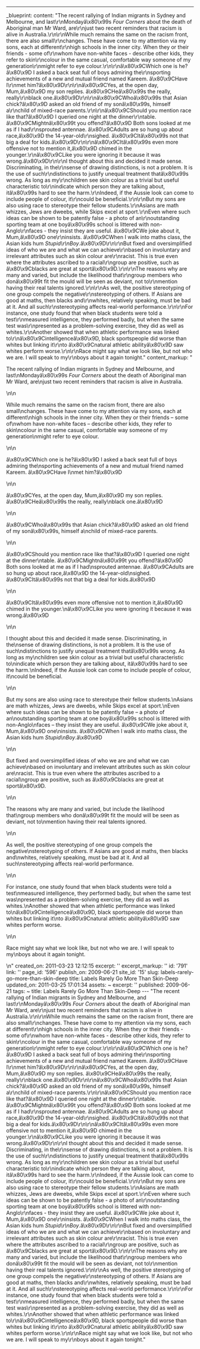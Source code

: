 ---
_blueprint:
  content: "The recent rallying of Indian migrants in Sydney and Melbourne, and last\r\nMondayâ\x80\x99s
    *Four Corners* about the death of Aboriginal man Mr Ward, are\r\njust two recent
    reminders that racism is alive in Australia.\r\n\r\nWhile much remains the same
    on the racism front, there are also small\r\nchanges. These have come to my attention
    via my sons, each at different\r\nhigh schools in the inner city. When they or
    their friends - some of\r\nwhom have non-white faces - describe other kids, they
    refer to skin\r\ncolour in the same casual, comfortable way someone of my generation\r\nmight
    refer to eye colour.\r\n\r\nâ\x80\x9CWhich one is he?â\x80\x9D I asked a back
    seat full of boys admiring the\r\nsporting achievements of a new and mutual friend
    named Kareem. â\x80\x9CHave I\r\nmet him?â\x80\x9D\r\n\r\nâ\x80\x9CYes, at the
    open day, Mum,â\x80\x9D my son replies. â\x80\x9CHeâ\x80\x99s the really, really\r\nblack
    one.â\x80\x9D\r\n\r\nâ\x80\x9CWhoâ\x80\x99s that Asian chick?â\x80\x9D asked an
    old friend of my sonâ\x80\x99s, himself a\r\nchild of mixed-race parents.\r\n\r\nâ\x80\x9CShould
    you mention race like that?â\x80\x9D I queried one night at the dinner\r\ntable.
    â\x80\x9CMightnâ\x80\x99t you offend?â\x80\x9D Both sons looked at me as if I
    had\r\nsprouted antennae. â\x80\x9CAdults are so hung up about race,â\x80\x9D
    the 14-year-old\r\nsighed. â\x80\x9CItâ\x80\x99s not that big a deal for kids.â\x80\x9D\r\n\r\nâ\x80\x9CItâ\x80\x99s
    even more offensive not to mention it,â\x80\x9D chimed in the younger.\r\nâ\x80\x9CLike
    you were ignoring it because it was wrong.â\x80\x9D\r\n\r\nI thought about this
    and decided it made sense. Discriminating, in the\r\nsense of drawing distinctions,
    is not a problem. It is the use of such\r\ndistinctions to justify unequal treatment
    thatâ\x80\x99s wrong. As long as my\r\nchildren see skin colour as a trivial but
    useful characteristic to\r\nindicate which person they are talking about, itâ\x80\x99s
    hard to see the harm.\r\nIndeed, if the Aussie look can come to include people
    of colour, it\r\ncould be beneficial.\r\n\r\nBut my sons are also using race to
    stereotype their fellow students.\r\nAsians are math whizzes, Jews are dweebs,
    while Skips excel at sport.\r\nEven where such ideas can be shown to be patently
    false - a photo of an\r\noutstanding sporting team at one boyâ\x80\x99s school
    is littered with non-Anglo\r\nfaces - they insist they are useful. â\x80\x9CWe
    joke about it, Mum,â\x80\x9D one\r\ninsists. â\x80\x9CWhen I walk into maths class,
    the Asian kids hum *Stupid\r\nBoy*.â\x80\x9D\r\n\r\nBut fixed and oversimplified
    ideas of who we are and what we can achieve\r\nbased on involuntary and irrelevant
    attributes such as skin colour are\r\nracist. This is true even where the attributes
    ascribed to a racial\r\ngroup are positive, such as â\x80\x9Cblacks are great
    at sportâ\x80\x9D.\r\n\r\nThe reasons why are many and varied, but include the
    likelihood that\r\ngroup members who donâ\x80\x99t fit the mould will be seen
    as deviant, not to\r\nmention having their real talents ignored.\r\n\r\nAs well,
    the positive stereotyping of one group compels the negative\r\nstereotyping of
    others. If Asians are good at maths, then blacks and\r\nwhites, relatively speaking,
    must be bad at it. And all such\r\nstereotyping affects real-world performance.\r\n\r\nFor
    instance, one study found that when black students were told a test\r\nmeasured
    intelligence, they performed badly, but when the same test was\r\npresented as
    a problem-solving exercise, they did as well as whites.\r\nAnother showed that
    when athletic performance was linked to\r\nâ\x80\x9Cintelligenceâ\x80\x9D, black
    sportspeople did worse than whites but linking it\r\nto â\x80\x9Cnatural athletic
    abilityâ\x80\x9D saw whites perform worse.\r\n\r\nRace might say what we look
    like, but not who we are. I will speak to my\r\nboys about it again tonight."
  content_markup: "<p>The recent rallying of Indian migrants in Sydney and Melbourne,
    and last\nMondayâ\x80\x99s <em>Four Corners</em> about the death of Aboriginal
    man Mr Ward, are\njust two recent reminders that racism is alive in Australia.</p>\n\n<p>While
    much remains the same on the racism front, there are also small\nchanges. These
    have come to my attention via my sons, each at different\nhigh schools in the
    inner city. When they or their friends &ndash; some of\nwhom have non-white faces
    &ndash; describe other kids, they refer to skin\ncolour in the same casual, comfortable
    way someone of my generation\nmight refer to eye colour.</p>\n\n<p>â\x80\x9CWhich
    one is he?â\x80\x9D I asked a back seat full of boys admiring the\nsporting achievements
    of a new and mutual friend named Kareem. â\x80\x9CHave I\nmet him?â\x80\x9D</p>\n\n<p>â\x80\x9CYes,
    at the open day, Mum,â\x80\x9D my son replies. â\x80\x9CHeâ\x80\x99s the really,
    really\nblack one.â\x80\x9D</p>\n\n<p>â\x80\x9CWhoâ\x80\x99s that Asian chick?â\x80\x9D
    asked an old friend of my sonâ\x80\x99s, himself a\nchild of mixed-race parents.</p>\n\n<p>â\x80\x9CShould
    you mention race like that?â\x80\x9D I queried one night at the dinner\ntable.
    â\x80\x9CMightnâ\x80\x99t you offend?â\x80\x9D Both sons looked at me as if I
    had\nsprouted antennae. â\x80\x9CAdults are so hung up about race,â\x80\x9D the
    14-year-old\nsighed. â\x80\x9CItâ\x80\x99s not that big a deal for kids.â\x80\x9D</p>\n\n<p>â\x80\x9CItâ\x80\x99s
    even more offensive not to mention it,â\x80\x9D chimed in the younger.\nâ\x80\x9CLike
    you were ignoring it because it was wrong.â\x80\x9D</p>\n\n<p>I thought about
    this and decided it made sense. Discriminating, in the\nsense of drawing distinctions,
    is not a problem. It is the use of such\ndistinctions to justify unequal treatment
    thatâ\x80\x99s wrong. As long as my\nchildren see skin colour as a trivial but
    useful characteristic to\nindicate which person they are talking about, itâ\x80\x99s
    hard to see the harm.\nIndeed, if the Aussie look can come to include people of
    colour, it\ncould be beneficial.</p>\n\n<p>But my sons are also using race to
    stereotype their fellow students.\nAsians are math whizzes, Jews are dweebs, while
    Skips excel at sport.\nEven where such ideas can be shown to be patently false
    &ndash; a photo of an\noutstanding sporting team at one boyâ\x80\x99s school is
    littered with non-Anglo\nfaces &ndash; they insist they are useful. â\x80\x9CWe
    joke about it, Mum,â\x80\x9D one\ninsists. â\x80\x9CWhen I walk into maths class,
    the Asian kids hum <em>Stupid\nBoy</em>.â\x80\x9D</p>\n\n<p>But fixed and oversimplified
    ideas of who we are and what we can achieve\nbased on involuntary and irrelevant
    attributes such as skin colour are\nracist. This is true even where the attributes
    ascribed to a racial\ngroup are positive, such as â\x80\x9Cblacks are great at
    sportâ\x80\x9D.</p>\n\n<p>The reasons why are many and varied, but include the
    likelihood that\ngroup members who donâ\x80\x99t fit the mould will be seen as
    deviant, not to\nmention having their real talents ignored.</p>\n\n<p>As well,
    the positive stereotyping of one group compels the negative\nstereotyping of others.
    If Asians are good at maths, then blacks and\nwhites, relatively speaking, must
    be bad at it. And all such\nstereotyping affects real-world performance.</p>\n\n<p>For
    instance, one study found that when black students were told a test\nmeasured
    intelligence, they performed badly, but when the same test was\npresented as a
    problem-solving exercise, they did as well as whites.\nAnother showed that when
    athletic performance was linked to\nâ\x80\x9Cintelligenceâ\x80\x9D, black sportspeople
    did worse than whites but linking it\nto â\x80\x9Cnatural athletic abilityâ\x80\x9D
    saw whites perform worse.</p>\n\n<p>Race might say what we look like, but not
    who we are. I will speak to my\nboys about it again tonight.</p>\n"
  created_on: 2011-03-23 12:12:15
  excerpt: ''
  excerpt_markup: ''
  id: '791'
  link: ''
  page_id: '596'
  publish_on: 2009-06-21
  site_id: '15'
  slug: labels-rarely-go-more-than-skin-deep
  title: Labels Rarely Go More Than Skin-Deep
  updated_on: 2011-03-25 17:01:34
assets: ~
excerpt: ''
published: 2009-06-21
tags: ~
title: Labels Rarely Go More Than Skin-Deep
--- "The recent rallying of Indian migrants in Sydney and Melbourne, and last\r\nMondayâ\x80\x99s
  *Four Corners* about the death of Aboriginal man Mr Ward, are\r\njust two recent
  reminders that racism is alive in Australia.\r\n\r\nWhile much remains the same
  on the racism front, there are also small\r\nchanges. These have come to my attention
  via my sons, each at different\r\nhigh schools in the inner city. When they or their
  friends - some of\r\nwhom have non-white faces - describe other kids, they refer
  to skin\r\ncolour in the same casual, comfortable way someone of my generation\r\nmight
  refer to eye colour.\r\n\r\nâ\x80\x9CWhich one is he?â\x80\x9D I asked a back seat
  full of boys admiring the\r\nsporting achievements of a new and mutual friend named
  Kareem. â\x80\x9CHave I\r\nmet him?â\x80\x9D\r\n\r\nâ\x80\x9CYes, at the open day,
  Mum,â\x80\x9D my son replies. â\x80\x9CHeâ\x80\x99s the really, really\r\nblack
  one.â\x80\x9D\r\n\r\nâ\x80\x9CWhoâ\x80\x99s that Asian chick?â\x80\x9D asked an
  old friend of my sonâ\x80\x99s, himself a\r\nchild of mixed-race parents.\r\n\r\nâ\x80\x9CShould
  you mention race like that?â\x80\x9D I queried one night at the dinner\r\ntable.
  â\x80\x9CMightnâ\x80\x99t you offend?â\x80\x9D Both sons looked at me as if I had\r\nsprouted
  antennae. â\x80\x9CAdults are so hung up about race,â\x80\x9D the 14-year-old\r\nsighed.
  â\x80\x9CItâ\x80\x99s not that big a deal for kids.â\x80\x9D\r\n\r\nâ\x80\x9CItâ\x80\x99s
  even more offensive not to mention it,â\x80\x9D chimed in the younger.\r\nâ\x80\x9CLike
  you were ignoring it because it was wrong.â\x80\x9D\r\n\r\nI thought about this
  and decided it made sense. Discriminating, in the\r\nsense of drawing distinctions,
  is not a problem. It is the use of such\r\ndistinctions to justify unequal treatment
  thatâ\x80\x99s wrong. As long as my\r\nchildren see skin colour as a trivial but
  useful characteristic to\r\nindicate which person they are talking about, itâ\x80\x99s
  hard to see the harm.\r\nIndeed, if the Aussie look can come to include people of
  colour, it\r\ncould be beneficial.\r\n\r\nBut my sons are also using race to stereotype
  their fellow students.\r\nAsians are math whizzes, Jews are dweebs, while Skips
  excel at sport.\r\nEven where such ideas can be shown to be patently false - a photo
  of an\r\noutstanding sporting team at one boyâ\x80\x99s school is littered with
  non-Anglo\r\nfaces - they insist they are useful. â\x80\x9CWe joke about it, Mum,â\x80\x9D
  one\r\ninsists. â\x80\x9CWhen I walk into maths class, the Asian kids hum *Stupid\r\nBoy*.â\x80\x9D\r\n\r\nBut
  fixed and oversimplified ideas of who we are and what we can achieve\r\nbased on
  involuntary and irrelevant attributes such as skin colour are\r\nracist. This is
  true even where the attributes ascribed to a racial\r\ngroup are positive, such
  as â\x80\x9Cblacks are great at sportâ\x80\x9D.\r\n\r\nThe reasons why are many
  and varied, but include the likelihood that\r\ngroup members who donâ\x80\x99t fit
  the mould will be seen as deviant, not to\r\nmention having their real talents ignored.\r\n\r\nAs
  well, the positive stereotyping of one group compels the negative\r\nstereotyping
  of others. If Asians are good at maths, then blacks and\r\nwhites, relatively speaking,
  must be bad at it. And all such\r\nstereotyping affects real-world performance.\r\n\r\nFor
  instance, one study found that when black students were told a test\r\nmeasured
  intelligence, they performed badly, but when the same test was\r\npresented as a
  problem-solving exercise, they did as well as whites.\r\nAnother showed that when
  athletic performance was linked to\r\nâ\x80\x9Cintelligenceâ\x80\x9D, black sportspeople
  did worse than whites but linking it\r\nto â\x80\x9Cnatural athletic abilityâ\x80\x9D
  saw whites perform worse.\r\n\r\nRace might say what we look like, but not who we
  are. I will speak to my\r\nboys about it again tonight."
